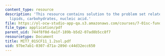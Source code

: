 ```yaml
---
content_type: resource
description: 'This resource contains solution to the problem set related to macromolecules:
  lipids, carbohydrates, nucleic acid.'
file: https://ol-ocw-studio-app-qa.s3.amazonaws.com/courses/7-01sc-fundamentals-of-biology-fall-2011/97be7ab10307d71a289dc44d32ecc650_MIT7_01SCF11_1.2sol.pdf
file_type: application/pdf
parent_uid: 744f8f0d-6a1f-189b-b5d2-07ad8b5cc8f7
resourcetype: Document
title: MIT7_01SCF11_1.2sol.pdf
uid: 97be7ab1-0307-d71a-289d-c44d32ecc650
---
```

